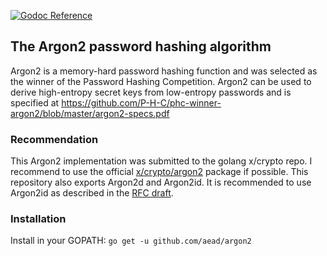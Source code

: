 [![Godoc Reference](https://godoc.org/github.com/aead/argon2?status.svg)](https://godoc.org/github.com/aead/argon2)

## The Argon2 password hashing algorithm

Argon2 is a memory-hard password hashing function and was selected as the winner of the Password Hashing Competition.
Argon2 can be used to derive high-entropy secret keys from low-entropy passwords and is specified at
https://github.com/P-H-C/phc-winner-argon2/blob/master/argon2-specs.pdf 

### Recommendation 
This Argon2 implementation was submitted to the golang x/crypto repo.
I recommend to use the official [x/crypto/argon2](https://godoc.org/golang.org/x/crypto/argon2) package if possible.
This repository also exports Argon2d and Argon2id. It is recommended to use Argon2id as described in the [RFC draft](https://tools.ietf.org/html/draft-irtf-cfrg-argon2-03).

### Installation

Install in your GOPATH: `go get -u github.com/aead/argon2`